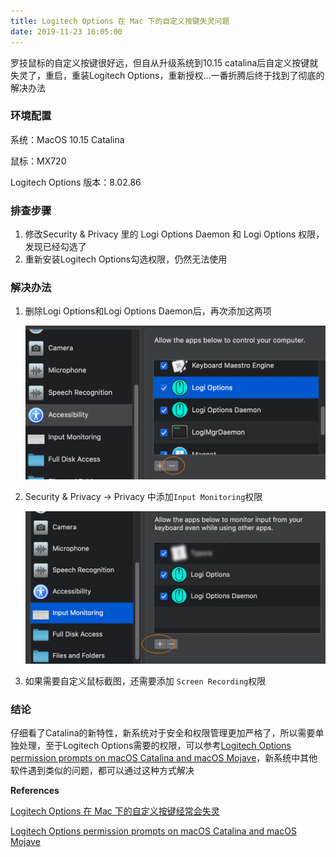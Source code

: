 ```yaml
---
title: Logitech Options 在 Mac 下的自定义按键失灵问题
date: 2019-11-23 16:05:00
---
```




罗技鼠标的自定义按键很好远，但自从升级系统到10.15 catalina后自定义按键就失灵了，重启，重装Logitech Options，重新授权…一番折腾后终于找到了彻底的解决办法

### 环境配置

系统：MacOS 10.15 Catalina

鼠标：MX720

Logitech Options 版本：8.02.86

### 排查步骤

1. 修改Security & Privacy 里的 Logi Options Daemon 和 Logi Options 权限，发现已经勾选了
2. 重新安装Logitech Options勾选权限，仍然无法使用

### 解决办法

1. 删除Logi Options和Logi Options Daemon后，再次添加这两项

    

   ![logi.png](https://raw.githubusercontent.com/silloy/notepic/master/YJvFUL.png)

   

2. Security & Privacy -> Privacy 中添加`Input Monitoring`权限

   ![input.png](https://raw.githubusercontent.com/silloy/notepic/master/Dx40J2.png)

3. 如果需要自定义鼠标截图，还需要添加 `Screen Recording`权限



### 结论

仔细看了Catalina的新特性，新系统对于安全和权限管理更加严格了，所以需要单独处理，至于Logitech Options需要的权限，可以参考[Logitech Options permission prompts on macOS Catalina and macOS Mojave](https://support.logi.com/hc/en-001/articles/360023203954-Logitech-Options-permission-prompts-on-macOS-Mojave)，新系统中其他软件遇到类似的问题，都可以通过这种方式解决

   

**References**

[Logitech Options 在 Mac 下的自定义按键经常会失灵](https://www.v2ex.com/t/572690)

[Logitech Options permission prompts on macOS Catalina and macOS Mojave](https://support.logi.com/hc/en-001/articles/360023203954-Logitech-Options-permission-prompts-on-macOS-Mojave)